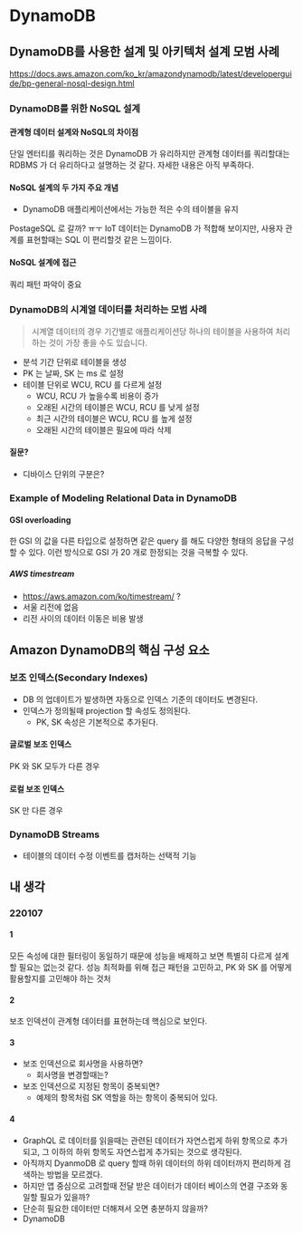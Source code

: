 # DynamoDB

## DynamoDB를 사용한 설계 및 아키텍처 설계 모범 사례
https://docs.aws.amazon.com/ko_kr/amazondynamodb/latest/developerguide/bp-general-nosql-design.html

### DynamoDB를 위한 NoSQL 설계
#### 관계형 데이터 설계와 NoSQL의 차이점
단일 엔터티를 쿼리하는 것은 DynamoDB 가 유리하지만 관계형 데이터를 쿼리할대는 RDBMS 가 더 유리하다고 설명하는 것 같다.
자세한 내용은 아직 부족하다.

#### NoSQL 설계의 두 가지 주요 개념
* DynamoDB 애플리케이션에서는 가능한 적은 수의 테이블을 유지

PostageSQL 로 갈까? ㅠㅜ
IoT 데이터는 DynamoDB 가 적합해 보이지만, 사용자 관계를 표현할때는 SQL 이 편리할것 같은 느낌이다.

#### NoSQL 설계에 접근
쿼리 패턴 파악이 중요

### DynamoDB의 시계열 데이터를 처리하는 모범 사례
> 시계열 데이터의 경우 기간별로 애플리케이션당 하나의 테이블을 사용하여 처리하는 것이 가장 좋을 수도 있습니다.

* 분석 기간 단위로 테이블을 생성
* PK 는 날짜, SK 는 ms 로 설정
* 테이블 단위로 WCU, RCU 를 다르게 설정
  * WCU, RCU 가 높을수록 비용이 증가
  * 오래된 시간의 테이블은 WCU, RCU 를 낮게 설정
  * 최근 시간의 테이블은 WCU, RCU 를 높게 설정
  * 오래된 시간의 테이블은 필요에 따라 삭제

#### 질문?
* 디바이스 단위의 구분은?

### Example of Modeling Relational Data in DynamoDB
#### GSI overloading
한 GSI 의 값을 다른 타입으로 설정하면 같은 query 를 해도 다양한 형태의 응답을 구성할 수 있다.
이런 방식으로 GSI 가 20 개로 한정되는 것을 극복할 수 있다.

##### AWS timestream
* https://aws.amazon.com/ko/timestream/ ?
* 서울 리전에 없음
* 리전 사이의 데이터 이동은 비용 발생

## Amazon DynamoDB의 핵심 구성 요소
### 보조 인덱스(Secondary Indexes)
* DB 의 업데이트가 발생하면 자동으로 인덱스 기준의 데이터도 변경된다.
* 인덱스가 정의될때 projection 할 속성도 정의된다.
  * PK, SK 속성은 기본적으로 추가된다.

#### 글로벌 보조 인덱스
PK 와 SK 모두가 다른 경우
#### 로컬 보조 인덱스
SK 만 다른 경우

### DynamoDB Streams
* 테이블의 데이터 수정 이벤트를 캡처하는 선택적 기능

## 내 생각
### 220107
#### 1
모든 속성에 대한 필터링이 동일하기 때문에 성능을 배제하고 보면 특별히 다르게 설계할 필요는 없는것 같다.
성능 최적화를 위해 접근 패턴을 고민하고, PK 와 SK 를 어떻게 활용할지를 고민해야 하는 것처

#### 2
보조 인덱션이 관계형 데이터를 표현하는데 핵심으로 보인다.

#### 3
* 보조 인덱션으로 회사명을 사용하면?
  * 회사명을 변경할때는?
* 보조 인덱션으로 지정된 항목이 중복되면?
  * 예제의 항목처럼 SK 역할을 하는 항목이 중복되어 있다.

#### 4
* GraphQL 로 데이터를 읽을때는 관련된 데이터가 자연스럽게 하위 항목으로 추가되고, 그 이하의 하위 항목도 자연스럽게 추가되는 것으로 생각된다.
* 아직까지 DyanmoDB 로 query 할때 하위 데이터의 하위 데이터까지 편리하게 검색하는 방법을 모르겠다.
* 하지만 앱 중심으로 고려할때 전달 받은 데이터가 데이터 베이스의 연결 구조와 동일할 필요가 있을까?
* 단순히 필요한 데이터만 더해져서 오면 충분하지 않을까?
* DynamoDB 
